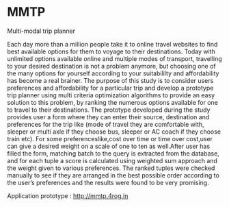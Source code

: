 MMTP
====

Multi-modal trip planner


Each day more than a million people take it to online travel websites to find best available options for them to voyage to their destinations. Today with unlimited options available online and multiple modes of transport, travelling to your desired destination is not a problem anymore, but choosing one of the many options for yourself according to your suitabililty and  affordability has become a real brainer. The purpose of this study is to consider users preferences and affordability for a particular trip and develop a prototype trip planner using multi criteria optimization algorithms to provide an easy solution to this problem, by ranking the numerous options available for one to travel to their destinations. The prototype developed during the study provides user a form where they can enter their source, destination and preferences for the trip like (mode of travel they are comfortable with, sleeper or multi axle if they choose bus, sleeper or AC coach if they choose train etc). For some preferenceslike,cost over time or time over cost,user can give a desired weight on a scale of one to ten as well.After user has filled the form, matching batch to the query is extracted from the database, and for each tuple a score is calculated using weighted sum approach and the weight given to various preferences. The ranked tuples were checked manually to see if they are arranged in the best possible order according to the user’s preferences and the results were found to be very promising.

Application prototype : http://mmtp.4rog.in
